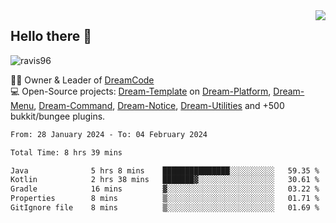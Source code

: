 <img align='right' src="https://github-readme-stats.vercel.app/api?username=Ravis96&show_icons=true">

## Hello there 👋
<p align="left"> <img src="https://komarev.com/ghpvc/?username=ravis96&label=Profile%20views&color=0e75b6&style=flat" alt="ravis96" /> </p>

👨‍💻 Owner & Leader of [DreamCode](https://github.com/DreamPoland) <br>
💻 Open-Source projects: [Dream-Template](https://github.com/DreamPoland/dream-template) on [Dream-Platform](https://github.com/DreamPoland/dream-platform), [Dream-Menu](https://github.com/DreamPoland/dream-menu), [Dream-Command](https://github.com/DreamPoland/dream-command), [Dream-Notice](https://github.com/DreamPoland/dream-notice), [Dream-Utilities](https://github.com/DreamPoland/dream-utilities) and +500 bukkit/bungee plugins.

<!--START_SECTION:waka-->

```txt
From: 28 January 2024 - To: 04 February 2024

Total Time: 8 hrs 39 mins

Java              5 hrs 8 mins    ███████████████░░░░░░░░░░   59.35 %
Kotlin            2 hrs 38 mins   ███████▓░░░░░░░░░░░░░░░░░   30.61 %
Gradle            16 mins         ▓░░░░░░░░░░░░░░░░░░░░░░░░   03.22 %
Properties        8 mins          ▒░░░░░░░░░░░░░░░░░░░░░░░░   01.71 %
GitIgnore file    8 mins          ▒░░░░░░░░░░░░░░░░░░░░░░░░   01.69 %
```

<!--END_SECTION:waka-->
